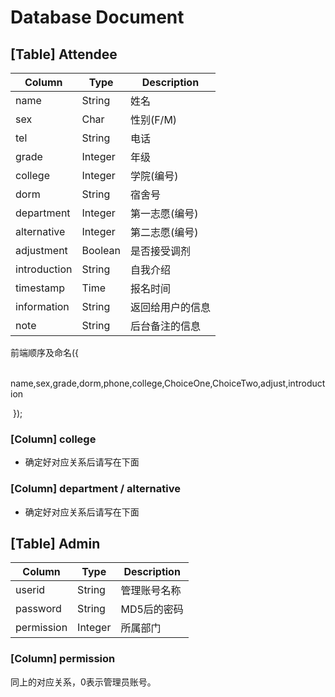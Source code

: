 # Database Document
## [Table] Attendee
| Column       | Type    | Description   |
| ------------ | ------- | ------------- |
| name         | String  | 姓名          |
| sex          | Char    | 性别(F/M)     |
| tel          | String  | 电话          |
| grade        | Integer | 年级          |
| college      | Integer | 学院(编号)     |
| dorm         | String  | 宿舍号         |
| department   | Integer | 第一志愿(编号)  |
| alternative  | Integer | 第二志愿(编号)  |
| adjustment   | Boolean | 是否接受调剂    |
| introduction | String  | 自我介绍        |
| timestamp    | Time    | 报名时间        |
| information  | String  | 返回给用户的信息 |
| note         | String  | 后台备注的信息   |

   前端顺序及命名({

​        name,sex,grade,dorm,phone,college,ChoiceOne,ChoiceTwo,adjust,introduction

​    });

### [Column] college

* 确定好对应关系后请写在下面

### [Column] department / alternative
* 确定好对应关系后请写在下面

## [Table] Admin
| Column       | Type    | Description   |
| ------------ | ------- | ------------- |
| userid       | String  | 管理账号名称   |
| password     | String  | MD5后的密码    |
| permission   | Integer | 所属部门       |

### [Column] permission
同上的对应关系，0表示管理员账号。